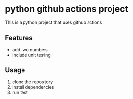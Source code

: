 # python github actions project

 This is a python project that uses github actions

 ## Features

 - add two numbers
 - include unit testing

 ## Usage

 1. clone the repository
 2. install dependencies
 3. run test